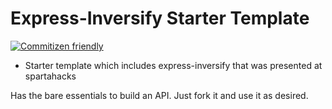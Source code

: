 # Express-Inversify Starter Template

[![Commitizen friendly](https://img.shields.io/badge/commitizen-friendly-brightgreen.svg)](http://commitizen.github.io/cz-cli/)


- Starter template which includes express-inversify that was presented at spartahacks


Has the bare essentials to build an API. Just fork it and use it as desired.



